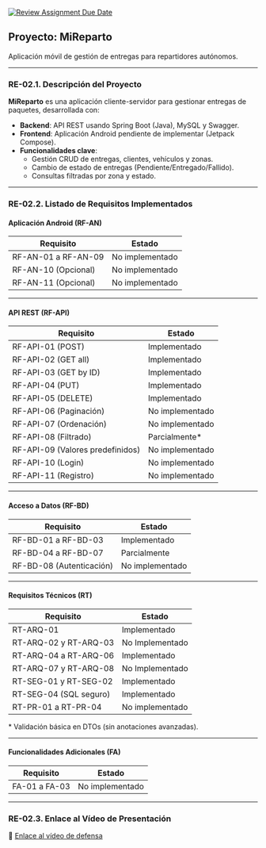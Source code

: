 [![Review Assignment Due Date](https://classroom.github.com/assets/deadline-readme-button-22041afd0340ce965d47ae6ef1cefeee28c7c493a6346c4f15d667ab976d596c.svg)](https://classroom.github.com/a/O1oNnYGo)

## Proyecto: MiReparto

Aplicación móvil de gestión de entregas para repartidores autónomos.

---

### **RE-02.1. Descripción del Proyecto**  
**MiReparto** es una aplicación cliente-servidor para gestionar entregas de paquetes, desarrollada con:  
- **Backend**: API REST usando Spring Boot (Java), MySQL y Swagger.  
- **Frontend**: Aplicación Android pendiente de implementar (Jetpack Compose).  
- **Funcionalidades clave**:  
  - Gestión CRUD de entregas, clientes, vehículos y zonas.  
  - Cambio de estado de entregas (Pendiente/Entregado/Fallido).  
  - Consultas filtradas por zona y estado.  

---

### **RE-02.2. Listado de Requisitos Implementados**  

#### **Aplicación Android (RF-AN)**  
| Requisito         | Estado              |  
|--------------------|---------------------|  
| RF-AN-01 a RF-AN-09 | No implementado    |  
| RF-AN-10 (Opcional) | No implementado    |  
| RF-AN-11 (Opcional) | No implementado    |  

---

#### **API REST (RF-API)**  
| Requisito                | Estado              |  
|--------------------------|---------------------|  
| RF-API-01 (POST)         | Implementado        |  
| RF-API-02 (GET all)      | Implementado        |  
| RF-API-03 (GET by ID)    | Implementado        |  
| RF-API-04 (PUT)          | Implementado        |  
| RF-API-05 (DELETE)       | Implementado        |  
| RF-API-06 (Paginación)   | No implementado     |  
| RF-API-07 (Ordenación)   | No implementado     |  
| RF-API-08 (Filtrado)     | Parcialmente*       |  
| RF-API-09 (Valores predefinidos) | No implementado |  
| RF-API-10 (Login)        | No implementado     |  
| RF-API-11 (Registro)     | No implementado     |  

---

#### **Acceso a Datos (RF-BD)**  
| Requisito         | Estado              |  
|--------------------|---------------------|  
| RF-BD-01 a RF-BD-03 | Implementado       |  
| RF-BD-04 a RF-BD-07 | Parcialmente       |  
| RF-BD-08 (Autenticación) | No implementado |  

---

#### **Requisitos Técnicos (RT)**  
| Requisito               | Estado              |  
|-------------------------|---------------------|  
| RT-ARQ-01    | Implementado        |  
| RT-ARQ-02 y RT-ARQ-03   | No Implementado        |  
| RT-ARQ-04 a RT-ARQ-06   | Implementado        |  
| RT-ARQ-07 y RT-ARQ-08   | No Implementado        |  
| RT-SEG-01 y RT-SEG-02  | Implementado       |  
| RT-SEG-04 (SQL seguro)  | Implementado        |  
| RT-PR-01 a RT-PR-04     | No implementado     |  

\* Validación básica en DTOs (sin anotaciones avanzadas).  

---

#### **Funcionalidades Adicionales (FA)**  
| Requisito         | Estado              |  
|--------------------|---------------------|  
| FA-01 a FA-03      | No implementado     |  

---

### **RE-02.3. Enlace al Vídeo de Presentación**  
🔗 [Enlace al vídeo de defensa](URL)
